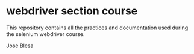 # webdriver section course

This repository contains all the practices and documentation used during the selenium webdriver course.

Jose Blesa
